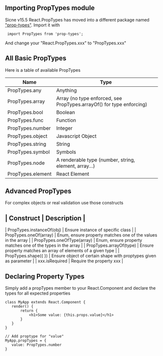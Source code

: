 
## Importing PropTypes module

Sicne v15.5 React.PropTypes has moved into a different package named ["prop-types"](https://www.npmjs.com/package/prop-types). Import it with

     import PropTypes from 'prop-types';
     
And change your "React.PropTypes.xxx" to "PropTypes.xxx"
     
## All Basic PropTypes

Here is a table of available PropTypes

| Name                | Type  |
| ------------------- | ----- |
| PropTypes.any       | Anything |
| PropTypes.array     | Array (no type enforced, see PropTypes.arrayOf() for type enforcing) |
| PropTypes.bool      | Boolean |
| PropTypes.func      | Function |
| PropTypes.number    | Integer |
| PropTypes.object    | Javascript Object |
| PropTypes.string    | String |
| PropTypes.symbol    | Symbols |
| PropTypes.node      | A renderable type (number, string, element, array...)
| PropTypes.element   | React Element |

## Advanced PropTypes

For complex objects or real validation use those constructs

| Construct                  | Description  |
---------------------------------------------
| PropTypes.instanceOf(obj)  | Ensure instance of specific class |
| PropTypes.oneOf(array)     | Enum, ensure property matches one of the values in the array |
| PropTypes.oneOfType(array) | Enum, ensure property matches one of the types in the array |
| PropTypes.arrayOf(type)    | Ensure property matches an array of elements of a given type |
| PropTypes.shape({ })       | Ensure object of certain shape with proptypes given as parameter |
| xxx.isRequired | Require the property xxx |




## Declaring Property Types

Simply add a propTypes member to your React.Component and declare the types for all expected properties

    class MyApp extends React.Component {
       render() {
           return {
               <h1>Some value: {this.props.value}</h1>
           }
       }
    }
    
    // Add proptype for "value"
    MyApp.propTypes = {
       value: PropTypes.number
    }
